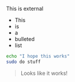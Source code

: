 [_metadata_:audience]:- "external"
[_metadata_:category]:- "Styra Internal"
[_metadata_:folder]:- "Security"

This is external

* This
* is
* a
* bulleted
* list

``` bash
echo "I hope this works"
sudo do stuff
```

> Looks like it works!